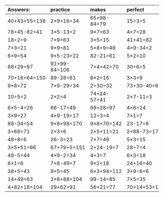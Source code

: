 | Answers: | practice | makes | perfect | ! |
| :--- | :--- | :--- | :--- | :--- |
| 40+43+55=138 | 2×9+16=34 | 65+98-84=79 | 15÷3=5 | 5+20=25 | 
| 78+45-82=41 | 3×5-13=2 | 9×7=63 | 4×7=28 | 3×4+54=66 | 
| 18÷2=9 | 7×9=63 | 3×5=15 | 41+41=82 | 4×9+2=38 | 
| 7×3=21 | 9×9=81 | 5×8+9=49 | 4×9-34=2 | 52+7=59 | 
| 6×9=54 | 9×5-23=22 | 82-21=61 | 5×2=10 | 45÷9=5 | 
| 68+29=97 | 91+99-84=106 | 7×4+42=70 | 30÷6=5 | 4×9=36 | 
| 70+16+64=150 | 89-28=61 | 8×2=16 | 3×3=9 | 4+41=45 | 
| 9×8=72 | 7×9-29=34 | 2+30=32 | 73+30-40=63 | 10+10+52=72 | 
| 10÷5=2 | 2×2=4 | 74+24-57=41 | 2×7-11=3 | 37+70-89=18 | 
| 6×5-4=26 | 66-17=49 | 69+28=97 | 4×6=24 | 99-30=69 | 
| 3×9=27 | 4×9-19=17 | 12÷3=4 | 7×1=7 | 18÷9=2 | 
| 88-34=54 | 9×8+98=170 | 9×8+70=142 | 23-17=6 | 9+34+77=120 | 
| 3+68=71 | 2×3=6 | 2×5+11=21 | 2+88-73=17 | 91-90=1 | 
| 48÷8=6 | 26-3=23 | 7×7=49 | 5×3=15 | 40+6=46 | 
| 3×5+51=66 | 67+79+5=151 | 2+24-19=7 | 28÷7=4 | 4×8=32 | 
| 49-5=44 | 4×9-2=34 | 4+3=7 | 6×3=18 | 7×2=14 | 
| 6×1=6 | 7×8-49=7 | 9×2=18 | 24+16=40 | 22-8=14 | 
| 38+5=43 | 9×5=45 | 6×3+94=112 | 3+9-6=6 | 24÷3=8 | 
| 14+49=63 | 2×8+88=104 | 99-14=85 | 7×5=35 | 96-3=93 | 
| 4+82+18=104 | 29+62=91 | 56+21=77 | 70+14+53=137 | 3×7=21 | 
